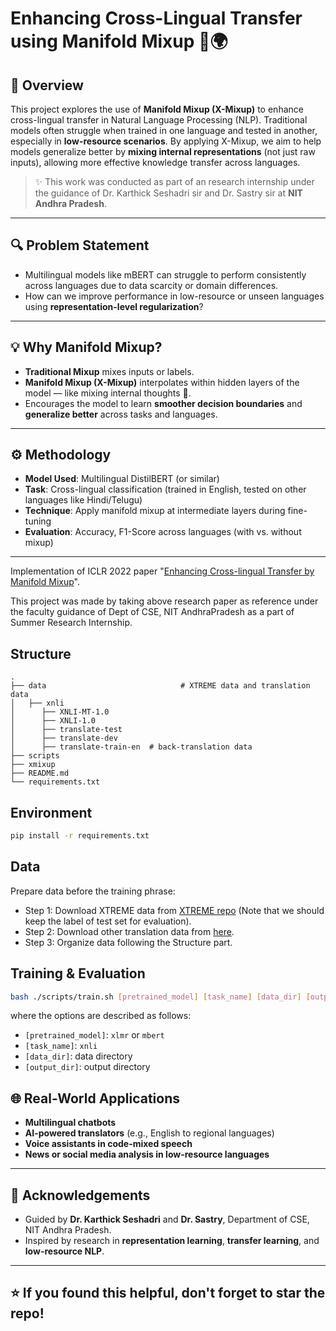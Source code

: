 # Enhancing Cross-Lingual Transfer using Manifold Mixup 🧠🌍

## 📝 Overview
This project explores the use of **Manifold Mixup (X-Mixup)** to enhance cross-lingual transfer in Natural Language Processing (NLP). Traditional models often struggle when trained in one language and tested in another, especially in **low-resource scenarios**. By applying X-Mixup, we aim to help models generalize better by **mixing internal representations** (not just raw inputs), allowing more effective knowledge transfer across languages.

> ✨ This work was conducted as part of an research internship under the guidance of Dr. Karthick Seshadri sir and Dr. Sastry sir at **NIT Andhra Pradesh**.

---

## 🔍 Problem Statement
- Multilingual models like mBERT can struggle to perform consistently across languages due to data scarcity or domain differences.
- How can we improve performance in low-resource or unseen languages using **representation-level regularization**?

---

## 💡 Why Manifold Mixup?
- **Traditional Mixup** mixes inputs or labels.
- **Manifold Mixup (X-Mixup)** interpolates within hidden layers of the model — like mixing internal thoughts 🧠.
- Encourages the model to learn **smoother decision boundaries** and **generalize better** across tasks and languages.

---

## ⚙️ Methodology
- **Model Used**: Multilingual DistilBERT (or similar)
- **Task**: Cross-lingual classification (trained in English, tested on other languages like Hindi/Telugu)
- **Technique**: Apply manifold mixup at intermediate layers during fine-tuning
- **Evaluation**: Accuracy, F1-Score across languages (with vs. without mixup)

---

Implementation of ICLR 2022 paper "[Enhancing Cross-lingual Transfer by Manifold Mixup](https://openreview.net/pdf?id=OjPmfr9GkVv)".

This project was made by taking above research paper as reference under the faculty guidance of Dept of CSE, NIT AndhraPradesh as a part of Summer Research Internship.


## Structure
```text
.
├── data                              # XTREME data and translation data
│   ├── xnli
│      ├── XNLI-MT-1.0
│      ├── XNLI-1.0          
│      ├── translate-test
│      ├── translate-dev
│      ├── translate-train-en  # back-translation data  
├── scripts
├── xmixup
├── README.md
└── requirements.txt
```

## Environment
```bash
pip install -r requirements.txt
```

## Data
Prepare data before the training phrase: 
* Step 1: Download XTREME data from [XTREME repo](https://github.com/google-research/xtreme) (Note that we should keep the label of test set for evaluation).
* Step 2: Download other translation data from [here](https://drive.google.com/drive/folders/1UysSbPfkMBzQb6m2x7aO2WyWQehW38F3?usp=sharing).
* Step 3: Organize data following the Structure part.

## Training & Evaluation
```bash
bash ./scripts/train.sh [pretrained_model] [task_name] [data_dir] [output_dir]
```
where the options are described as follows:
- `[pretrained_model]`: `xlmr` or `mbert`
- `[task_name]`: `xnli`
- `[data_dir]`: data directory
- `[output_dir]`: output directory

## 🌐 Real-World Applications
- **Multilingual chatbots**
- **AI-powered translators** (e.g., English to regional languages)
- **Voice assistants in code-mixed speech**
- **News or social media analysis in low-resource languages**

---

## 🤝 Acknowledgements
- Guided by **Dr. Karthick Seshadri** and **Dr. Sastry**, Department of CSE, NIT Andhra Pradesh.
- Inspired by research in **representation learning**, **transfer learning**, and **low-resource NLP**.

---
## ⭐ If you found this helpful, don't forget to star the repo!
